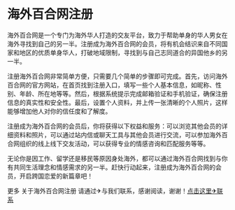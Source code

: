 # 海外百合网注册

海外百合网是一个专门为海外华人打造的交友平台，致力于帮助单身的华人男女在海外寻找到自己的另一半。注册成为海外百合网的会员，将有机会结识来自不同国家和地区的优质单身华人，打破地域限制，寻找到与自己志同道合的异国他乡的另一半。

注册海外百合网非常简单方便，只需要几个简单的步骤即可完成。首先，访问海外百合网的官方网站，在首页找到注册入口，填写一些个人基本信息，如昵称、性别、年龄、所在地等等。然后，根据系统提示完成邮箱验证和手机验证，确保注册信息的真实性和安全性。最后，设置个人资料，并上传一张清晰的个人照片，这样能够增加他人对你的信任度和了解度。

注册成为海外百合网的会员后，你将获得以下权益和服务：可以浏览其他会员的详细资料和照片，可以通过站内信或聊天工具与其他会员进行交流，可以参加海外百合网组织的线上线下交友活动，可以获得专业的情感咨询和匹配服务等等。

无论你是因工作、留学还是移民等原因身处海外，都可以通过海外百合网找到与你有共同生活理念和情感需求的另一半。赶快行动起来，注册成为海外百合网的会员，开启跨国恋爱的新篇章吧！

更多 关于海外百合网注册 请通过✈与我们联系，感谢阅读，谢谢！[点击这里✈联系](https://t.me/LM999bot)